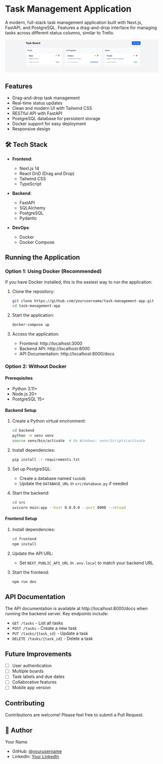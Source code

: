 # Task Management Application

A modern, full-stack task management application built with Next.js, FastAPI, and PostgreSQL. Features a drag-and-drop interface for managing tasks across different status columns, similar to Trello.

![Task Board Screenshot](.github/screenshots/taskboard.png)

##  Features

- Drag-and-drop task management
- Real-time status updates
- Clean and modern UI with Tailwind CSS
- RESTful API with FastAPI
- PostgreSQL database for persistent storage
- Docker support for easy deployment
- Responsive design



## 🛠️ Tech Stack

- **Frontend**:
  - Next.js 14
  - React DnD (Drag and Drop)
  - Tailwind CSS
  - TypeScript

- **Backend**:
  - FastAPI
  - SQLAlchemy
  - PostgreSQL
  - Pydantic

- **DevOps**:
  - Docker
  - Docker Compose

##  Running the Application

### Option 1: Using Docker (Recommended)

If you have Docker installed, this is the easiest way to run the application:

1. Clone the repository:
   ```bash
   git clone https://github.com/yourusername/task-management-app.git
   cd task-management-app
   ```

2. Start the application:
   ```bash
   docker-compose up
   ```

3. Access the application:
   - Frontend: http://localhost:3000
   - Backend API: http://localhost:8000
   - API Documentation: http://localhost:8000/docs

### Option 2: Without Docker

#### Prerequisites
- Python 3.11+
- Node.js 20+
- PostgreSQL 15+

#### Backend Setup

1. Create a Python virtual environment:
   ```bash
   cd backend
   python -m venv venv
   source venv/bin/activate  # On Windows: venv\Scripts\activate
   ```

2. Install dependencies:
   ```bash
   pip install -r requirements.txt
   ```

3. Set up PostgreSQL:
   - Create a database named `taskdb`
   - Update the `DATABASE_URL` in `src/database.py` if needed

4. Start the backend:
   ```bash
   cd src
   uvicorn main:app --host 0.0.0.0 --port 8000 --reload
   ```

#### Frontend Setup

1. Install dependencies:
   ```bash
   cd frontend
   npm install
   ```

2. Update the API URL:
   - Set `NEXT_PUBLIC_API_URL` in `.env.local` to match your backend URL

3. Start the frontend:
   ```bash
   npm run dev
   ```

##  API Documentation

The API documentation is available at http://localhost:8000/docs when running the backend server. Key endpoints include:

- `GET /tasks` - List all tasks
- `POST /tasks` - Create a new task
- `PUT /tasks/{task_id}` - Update a task
- `DELETE /tasks/{task_id}` - Delete a task

##  Future Improvements

- [ ] User authentication
- [ ] Multiple boards
- [ ] Task labels and due dates
- [ ] Collaborative features
- [ ] Mobile app version

## Contributing

Contributions are welcome! Please feel free to submit a Pull Request.



## 👤 Author

Your Name
- GitHub: [@yourusername](https://github.com/bendarte)
- LinkedIn: [Your LinkedIn](https://linkedin.com/in/osman-m-b646aa295)

